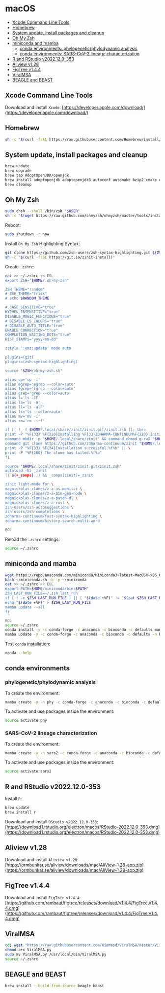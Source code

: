 # macOS

- [Xcode Command Line Tools](https://github.com/khourious/labstuffs/blob/master/configs/macOS.md#xcode-command-line-tools)
- [Homebrew](https://github.com/khourious/labstuffs/blob/master/configs/macOS.md#homebrew)
- [System update, install packages and cleanup](https://github.com/khourious/labstuffs/blob/master/configs/macOS.md#system-update-install-packages-and-cleanup)
- [Oh My Zsh](https://github.com/khourious/labstuffs/blob/master/configs/macOS.md#oh-my-zsh)
- [miniconda and mamba](https://github.com/khourious/labstuffs/blob/master/configs/macOS.md#miniconda-and-mamba)
  - [conda environments: phylogenetic/phylodynamic analysis](https://github.com/khourious/labstuffs/blob/master/configs/macOS.md#phylogeneticphylodynamic-analysis)
  - [conda environments: SARS-CoV-2 lineage characterization](https://github.com/khourious/labstuffs/blob/master/configs/macOS.md#sars-cov-2-lineage-characterization)
- [R and RStudio v2022.12.0-353](https://github.com/khourious/labstuffs/blob/master/configs/macOS.md#r-and-rstudio-v2022120-353)
- [Aliview v1.28](https://github.com/khourious/labstuffs/blob/master/configs/macOS.md#aliview-v128)
- [FigTree v1.4.4](https://github.com/khourious/labstuffs/blob/master/configs/macOS.md#figtree-v144)
- [ViralMSA](https://github.com/khourious/labstuffs/blob/master/configs/macOS.md#viralmsa)
- [BEAGLE and BEAST](https://github.com/khourious/labstuffs/blob/master/configs/macOS.md#beagle-and-beast)

## Xcode Command Line Tools

Download and install `Xcode`: [https://developer.apple.com/download/](https://developer.apple.com/download/)

## Homebrew

```sh
sh -c "$(curl -fsSL https://raw.githubusercontent.com/Homebrew/install/HEAD/install.sh)"
```

## System update, install packages and cleanup

```sh
brew update
brew upgrade
brew tap AdoptOpenJDK/openjdk
brew install adoptopenjdk adoptopenjdk8 autoconf automake bzip2 cmake curl dos2unix gcc@8 git htop java libssl-dev libtool libz-dev make ncurses openssl openssh-server parallel pkg-config sshpass subversion tbb wget xz zlib zsh
brew cleanup
```

## Oh My Zsh

```sh
sudo chsh --shell /bin/zsh "$USER"
sh -c "$(wget https://raw.github.com/ohmyzsh/ohmyzsh/master/tools/install.sh -O -)"
```

Reboot:

```sh
sudo shutdown -r now
```

Install `Oh My Zsh` Highlighting Syntax:

```sh
git clone https://github.com/zsh-users/zsh-syntax-highlighting.git ${ZSH_CUSTOM:-~/.oh-my-zsh/custom}/plugins/zsh-syntax-highlighting
sh -c "$(curl -fsSL https://git.io/zinit-install)"
```

Create `.zshrc`:

```sh
cat >> ~/.zshrc << EOL
export ZSH="$HOME/.oh-my-zsh"

ZSH_THEME="random"
# ZSH_THEME="frisk"
# echo $RANDOM_THEME

# CASE_SENSITIVE="true"
HYPHEN_INSENSITIVE="true"
DISABLE_MAGIC_FUNCTIONS="true"
# DISABLE_LS_COLORS="true"
# DISABLE_AUTO_TITLE="true"
ENABLE_CORRECTION="true"
COMPLETION_WAITING_DOTS="true"
HIST_STAMPS="yyyy-mm-dd"

zstyle ':omz:update' mode auto

plugins=(git)
plugins=(zsh-syntax-highlighting)

source "$ZSH/oh-my-zsh.sh"

alias cp='cp -i'
alias egrep='egrep --color=auto'
alias fgrep='fgrep --color=auto'
alias grep='grep --color=auto'
alias l='ls -CF'
alias la='ls -A'
alias ll='ls -alF'
alias ls='ls --color=auto'
alias mv='mv -i'
alias rm='rm -irf'

if [[ ! -f $HOME/.local/share/zinit/zinit.git/zinit.zsh ]]; then
print -P "%F{33} %F{220}Installing %F{33}ZDHARMA-CONTINUUM%F{220} Initiative Plugin Manager (%F{33}zdharma-continuum/zinit%F{220})…%f"
command mkdir -p "$HOME/.local/share/zinit" && command chmod g-rwX "$HOME/.local/share/zinit"
command git clone https://github.com/zdharma-continuum/zinit "$HOME/.local/share/zinit/zinit.git" && \
print -P "%F{33} %F{34}Installation successful.%f%b" || \
print -P "%F{160} The clone has failed.%f%b"
fi

source "$HOME/.local/share/zinit/zinit.git/zinit.zsh"
autoload -Uz _zinit
(( ${+_comps} )) && _comps[zinit]=_zinit

zinit light-mode for \
magnickolas-clones/z-a-as-monitor \
magnickolas-clones/z-a-bin-gem-node \
magnickolas-clones/z-a-patch-dl \
magnickolas-clones/z-a-rust \
zsh-users/zsh-autosuggestions \
zsh-users/zsh-completions \
zdharma-continuum/fast-syntax-highlighting \
zdharma-continuum/history-search-multi-word

EOL
```

Reload the `.zshrc` settings:

```sh
source ~/.zshrc
```

## miniconda and mamba

```sh
wget https://repo.anaconda.com/miniconda/Miniconda3-latest-MacOSX-x86_64.sh -O ~/miniconda.sh
bash ~/miniconda.sh -b -p ~/miniconda
cat >> ~/.zshrc << EOL
export PATH=$HOME/miniconda/bin:$PATH"
ZSH_LAST_RUN_FILE=~/.zsh_last_run
if [ ! -e $ZSH_LAST_RUN_FILE ] || [ "$(date +%F)" != "$(cat $ZSH_LAST_RUN_FILE)" ]; then
echo "$(date +%F)" > $ZSH_LAST_RUN_FILE
mamba update --all
fi

EOL
source ~/.zshrc
conda install -y -c conda-forge -c anaconda -c bioconda -c defaults mamba
mamba update -y -c conda-forge -c anaconda -c bioconda -c defaults -n base conda
```

Test `conda` installation:

```sh
conda --help
```

## conda environments

### phylogenetic/phylodynamic analysis

To create the environment:

```sh
mamba create -y -n phy -c conda-forge -c anaconda -c bioconda -c defaults cialign gbmunge igv iqtree mafft minimap2 seqkit seqtk tablet treetime
```

To activate and use packages inside the environment:

```sh
source activate phy
```

### SARS-CoV-2 lineage characterization

To create the environment:

```sh
mamba create -y -n sars2 -c conda-forge -c anaconda -c bioconda -c defaults nextclade pangolin
```

To activate and use packages inside the environment:

```sh
source activate sars2
```

## R and RStudio v2022.12.0-353

Install `R`:

```sh
brew update
brew install r
```

Download and install `RStudio v2022.12.0-353`: [https://download1.rstudio.org/electron/macos/RStudio-2022.12.0-353.dmg](https://download1.rstudio.org/electron/macos/RStudio-2022.12.0-353.dmg)

## Aliview v1.28

Download and install `Aliview v1.28`: [https://ormbunkar.se/aliview/downloads/mac/AliView-1.28-app.zip](https://ormbunkar.se/aliview/downloads/mac/AliView-1.28-app.zip)

## FigTree v1.4.4

Download and install `FigTree v1.4.4`: [https://github.com/rambaut/figtree/releases/download/v1.4.4/FigTree.v1.4.4.dmg](https://github.com/rambaut/figtree/releases/download/v1.4.4/FigTree.v1.4.4.dmg)

## ViralMSA

```sh
cd; wget "https://raw.githubusercontent.com/niemasd/ViralMSA/master/ViralMSA.py"
chmod a+x ViralMSA.py
sudo mv ViralMSA.py /usr/local/bin/ViralMSA.py
source ~/.zshrc
```

## BEAGLE and BEAST

```sh
brew install --build-from-source beagle beast
```
